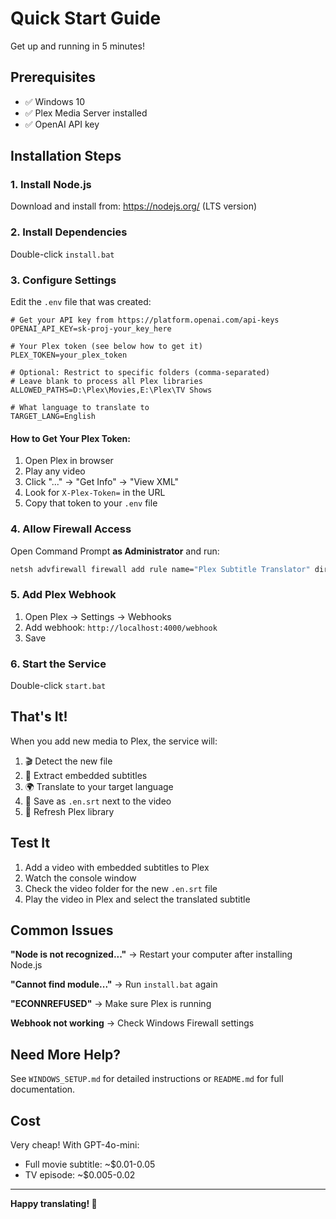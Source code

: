 # Quick Start Guide

Get up and running in 5 minutes!

## Prerequisites

- ✅ Windows 10
- ✅ Plex Media Server installed
- ✅ OpenAI API key

## Installation Steps

### 1. Install Node.js

Download and install from: https://nodejs.org/ (LTS version)

### 2. Install Dependencies

Double-click `install.bat`

### 3. Configure Settings

Edit the `.env` file that was created:

```env
# Get your API key from https://platform.openai.com/api-keys
OPENAI_API_KEY=sk-proj-your_key_here

# Your Plex token (see below how to get it)
PLEX_TOKEN=your_plex_token

# Optional: Restrict to specific folders (comma-separated)
# Leave blank to process all Plex libraries
ALLOWED_PATHS=D:\Plex\Movies,E:\Plex\TV Shows

# What language to translate to
TARGET_LANG=English
```

#### How to Get Your Plex Token:

1. Open Plex in browser
2. Play any video
3. Click "..." → "Get Info" → "View XML"
4. Look for `X-Plex-Token=` in the URL
5. Copy that token to your `.env` file

### 4. Allow Firewall Access

Open Command Prompt **as Administrator** and run:

```cmd
netsh advfirewall firewall add rule name="Plex Subtitle Translator" dir=in action=allow protocol=TCP localport=4000
```

### 5. Add Plex Webhook

1. Open Plex → Settings → Webhooks
2. Add webhook: `http://localhost:4000/webhook`
3. Save

### 6. Start the Service

Double-click `start.bat`

## That's It!

When you add new media to Plex, the service will:
1. 🎬 Detect the new file
2. 📝 Extract embedded subtitles
3. 🌍 Translate to your target language
4. 💾 Save as `.en.srt` next to the video
5. 🔄 Refresh Plex library

## Test It

1. Add a video with embedded subtitles to Plex
2. Watch the console window
3. Check the video folder for the new `.en.srt` file
4. Play the video in Plex and select the translated subtitle

## Common Issues

**"Node is not recognized..."**
→ Restart your computer after installing Node.js

**"Cannot find module..."**
→ Run `install.bat` again

**"ECONNREFUSED"**
→ Make sure Plex is running

**Webhook not working**
→ Check Windows Firewall settings

## Need More Help?

See `WINDOWS_SETUP.md` for detailed instructions or `README.md` for full documentation.

## Cost

Very cheap! With GPT-4o-mini:
- Full movie subtitle: ~$0.01-0.05
- TV episode: ~$0.005-0.02

---

**Happy translating! 🎉**

